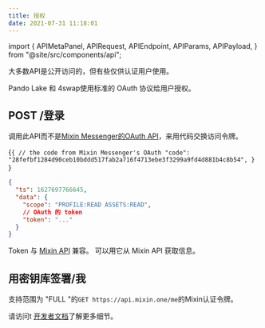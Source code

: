 ```yaml
---
title: 授权
date: 2021-07-31 11:18:01
---
```


import { APIMetaPanel, APIRequest, APIEndpoint, APIParams, APIPayload, } from "@site/src/components/api";

大多数API是公开访问的，但有些仅供认证用户使用。

Pando Lake 和 4swap使用标准的 OAuth 协议给用户授权。

## POST /登录

调用此API而不是[Mixin Messenger的OAuth API](https://developers.mixin.one/docs/api/oauth/oauth#get-access-token)，来用代码交换访问令牌。

<APIEndpoint base="https://leaf-api.pando.im/api" url="/login" />

<APIMetaPanel /><APIPayload>{`{ // the code from Mixin Messenger's OAuth "code": "28fefbf1284d90ceb10bddd517fab2a716f4713ebe3f3299a9fd4d881b4c8b54", } `}</APIPayload>

<APIRequest title="交换访问令牌" method="POST" isPublic base="https://leaf-api.pando.im/api" url='/oauth --data PAYLOAD' />

```json title="Response"
{
  "ts": 1627697766645,
  "data": {
    "scope": "PROFILE:READ ASSETS:READ",
    // OAuth 的 token
    "token": "..."
  }
}
```

Token 与 [Mixin API](https://developers.mixin.one/docs/api/guide) 兼容。 可以用它从 Mixin API 获取信息。

## 用密钥库签署/我

支持范围为 "FULL "的`GET https://api.mixin.one/me`的Mixin认证令牌。

请访问t [开发者文档](https://developers.mixin.one/docs/api/guide#signing)了解更多细节。

